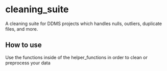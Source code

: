 # cleaning_suite
A cleaning suite for DDMS projects which handles nulls, outliers, duplicate files, and more.

## How to use
Use the functions inside of the helper_functions in order to clean or preprocess your data
 